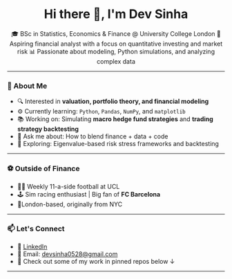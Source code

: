 <h1 align="center">Hi there 👋, I'm Dev Sinha</h1>

<p align="center">
🎓 BSc in Statistics, Economics & Finance @ University College London  
💼 Aspiring financial analyst with a focus on quantitative investing and market risk  
📊 Passionate about modeling, Python simulations, and analyzing complex data  
</p>

---

### 🧠 About Me

- 🔍 Interested in **valuation, portfolio theory, and financial modeling**
- ⚙️ Currently learning: `Python`, `Pandas`, `NumPy`, and `matplotlib`
- 📚 Working on: Simulating **macro hedge fund strategies** and **trading strategy backtesting**  
- 💬 Ask me about: How to blend finance + data + code
- 🧪 Exploring: Eigenvalue-based risk stress frameworks and backtesting

---

### ⚽ Outside of Finance

- 🏃‍♂️ Weekly 11-a-side football at UCL
- 🕹️ Sim racing enthusiast | Big fan of **FC Barcelona**
- 📍London-based, originally from NYC

---

### 📫 Let's Connect

- 💼 [LinkedIn](https://www.linkedin.com/in/devsinha10)
- 📧 Email: devsinha0528@gmail.com
- 📂 Check out some of my work in pinned repos below ↓

---


<!--
**devsinha10/devsinha10** is a ✨ _special_ ✨ repository because its `README.md` (this file) appears on your GitHub profile.

Here are some ideas to get you started:

- 🔭 I’m currently working on ...
- 🌱 I’m currently learning ...
- 👯 I’m looking to collaborate on ...
- 🤔 I’m looking for help with ...
- 💬 Ask me about ...
- 📫 How to reach me: ...
- 😄 Pronouns: ...
- ⚡ Fun fact: ...
-->
